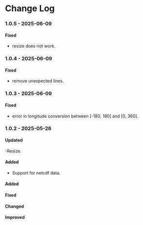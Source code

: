 # Change Log

### 1.0.5 - 2025-06-09

#### Fixed

-   resize does not work.

### 1.0.4 - 2025-06-09

#### Fixed

-   remove unexpected lines.

### 1.0.3 - 2025-06-09

#### Fixed

-   error in longitude conversion between [-180, 180] and [0, 360].

### 1.0.2 - 2025-05-26

#### Updated

-Resize.

#### Added

-   Support for netcdf data.

#### Added

#### Fixed

#### Changed

#### Improved
